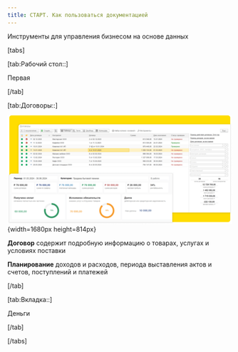 ```yaml
---
title: СТАРТ. Как пользоваться документацией
---
```


Инструменты для управления бизнесом на основе данных

[tabs]

[tab:Рабочий стол::]

Первая

[/tab]

[tab:Договоры::]

![](./README.png){width=1680px height=814px}

**Договор** содержит подробную информацию о товарах, услугах и условиях поставки

**Планирование** доходов и расходов, периода выставления актов и счетов, поступлений и платежей

[/tab]

[tab:Вкладка::]

Деньги

[/tab]

[/tabs]


